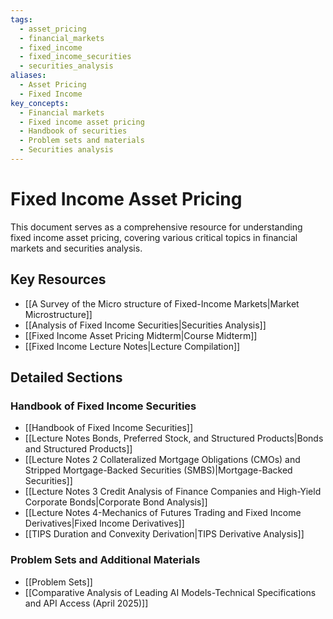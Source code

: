 ```yaml
---
tags:
  - asset_pricing
  - financial_markets
  - fixed_income
  - fixed_income_securities
  - securities_analysis
aliases:
  - Asset Pricing
  - Fixed Income
key_concepts:
  - Financial markets
  - Fixed income asset pricing
  - Handbook of securities
  - Problem sets and materials
  - Securities analysis
---
```


# Fixed Income Asset Pricing
This document serves as a comprehensive resource for understanding fixed income asset pricing, covering various critical topics in financial markets and securities analysis.
## Key Resources
- [[A Survey of the Micro structure of Fixed-Income Markets|Market Microstructure]]
- [[Analysis of Fixed Income Securities|Securities Analysis]]
- [[Fixed Income Asset Pricing Midterm|Course Midterm]]
- [[Fixed Income Lecture Notes|Lecture Compilation]]
## Detailed Sections
### Handbook of Fixed Income Securities
- [[Handbook of Fixed Income Securities]]
- [[Lecture Notes Bonds, Preferred Stock, and Structured Products|Bonds and Structured Products]]
- [[Lecture Notes 2 Collateralized Mortgage Obligations (CMOs) and Stripped Mortgage-Backed Securities (SMBS)|Mortgage-Backed Securities]]
- [[Lecture Notes 3 Credit Analysis of Finance Companies and High-Yield Corporate Bonds|Corporate Bond Analysis]]
- [[Lecture Notes 4-Mechanics of Futures Trading and Fixed Income Derivatives|Fixed Income Derivatives]]
- [[TIPS Duration and Convexity Derivation|TIPS Derivative Analysis]]
### Problem Sets and Additional Materials
- [[Problem Sets]]
- [[Comparative Analysis of Leading AI Models-Technical Specifications and API Access (April 2025)]]